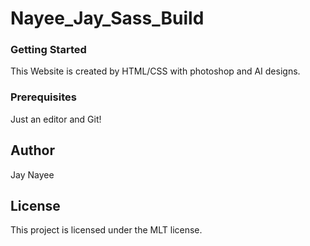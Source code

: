 # Nayee_Jay_Sass_Build

### Getting Started
This Website is created by HTML/CSS with photoshop and AI designs.


### Prerequisites
Just an editor and Git!

## Author 
Jay Nayee

## License
This project is licensed under the MLT license.
